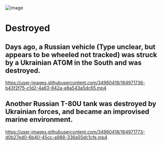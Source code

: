 ![image](https://user-images.githubusercontent.com/34960418/164971798-d8d0ee1e-4569-4f76-9b68-23647cf1258d.png)


# Destroyed

## Days ago, a Russian vehicle (Type unclear, but appears to be wheeled not tracked) was struck by a Ukrainian ATGM in the South and was destroyed.

https://user-images.githubusercontent.com/34960418/164971736-b43f2f75-c1d2-4a63-842a-e8a543a5dc65.mp4


## Another Russian T-80U tank was destroyed by Ukrainian forces, and became an improvised marine environment.

https://user-images.githubusercontent.com/34960418/164971773-d0b27ed0-6b40-45cc-a988-336a55dc1cfe.mp4



